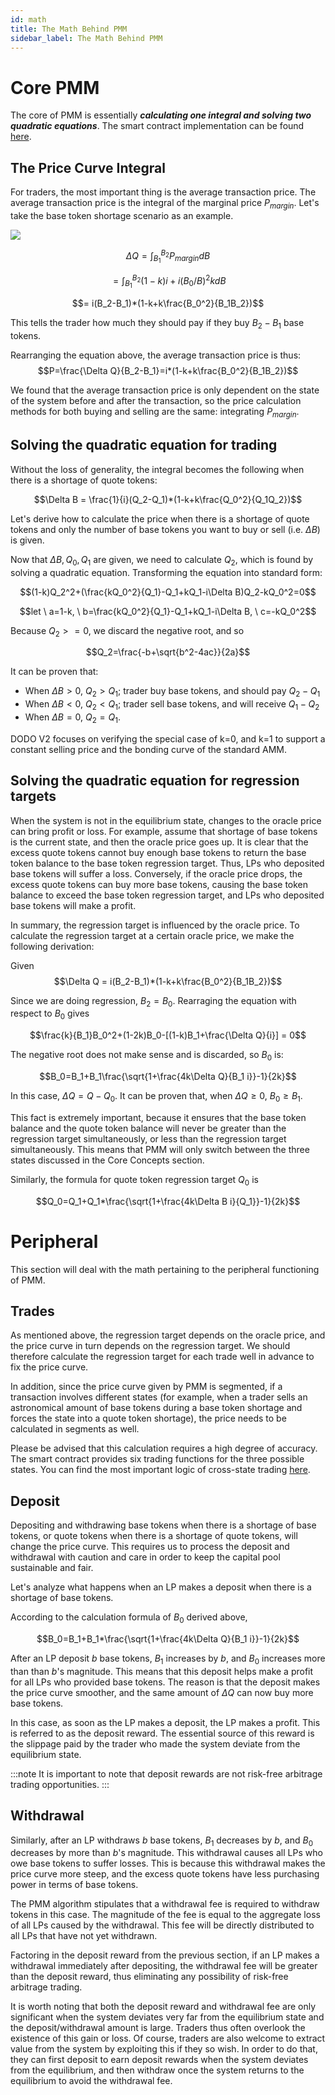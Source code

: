 ```yaml
---
id: math
title: The Math Behind PMM
sidebar_label: The Math Behind PMM
---
```


# Core PMM

The core of PMM is essentially **_calculating one integral and solving two quadratic equations_**. The smart contract implementation can be found [here](https://github.com/DODOEX/dodo-smart-contract/blob/master/contracts/lib/DODOMath.sol).

## The Price Curve Integral

For traders, the most important thing is the average transaction price. The average transaction price is the integral of the marginal price $P_{margin}$. Let's take the base token shortage scenario as an example.

![](https://dodoex.github.io/docs/img/dodo_integrate.jpeg)

$$\Delta Q =\int^{B_2}_{B_1}P_{margin}dB$$

$$= \int^{B_2}_{B_1}(1-k)i+i(B_0/B)^2kdB$$

$$= i(B_2-B_1)*(1-k+k\frac{B_0^2}{B_1B_2})$$

This tells the trader how much they should pay if they buy $B_2-B_1$ base tokens.

Rearranging the equation above, the average transaction price is thus:
$$P=\frac{\Delta Q}{B_2-B_1}=i*(1-k+k\frac{B_0^2}{B_1B_2})$$

We found that the average transaction price is only dependent on the state of the system before and after the transaction, so the price calculation methods for both buying and selling are the same: integrating $P_{margin}$.

## Solving the quadratic equation for trading

Without the loss of generality, the integral becomes the following when there is a shortage of quote tokens:

$$\Delta B = \frac{1}{i}(Q_2-Q_1)*(1-k+k\frac{Q_0^2}{Q_1Q_2})$$

Let's derive how to calculate the price when there is a shortage of quote tokens and only the number of base tokens you want to buy or sell (i.e. $\Delta B$) is given.

Now that $\Delta B, Q_0, Q_1$ are given, we need to calculate $Q_2$, which is found by solving a quadratic equation. Transforming the equation into standard form:

$$(1-k)Q_2^2+(\frac{kQ_0^2}{Q_1}-Q_1+kQ_1-i\Delta B)Q_2-kQ_0^2=0$$

$$let \ a=1-k, \ b=\frac{kQ_0^2}{Q_1}-Q_1+kQ_1-i\Delta B, \ c=-kQ_0^2$$

Because $Q_2>=0$, we discard the negative root, and so

$$Q_2=\frac{-b+\sqrt{b^2-4ac}}{2a}$$

It can be proven that:

- When $\Delta B>0$, $Q_2>Q_1$; trader buy base tokens, and should pay $Q_2-Q_1$
- When $\Delta B<0$, $Q_2<Q_1$; trader sell base tokens, and will receive $Q_1-Q_2$
- When $\Delta B=0$, $Q_2=Q_1$.

DODO V2 focuses on verifying the special case of k=0, and k=1 to support a constant selling price and the bonding curve of the standard AMM.

## Solving the quadratic equation for regression targets

When the system is not in the equilibrium state, changes to the oracle price can bring profit or loss. For example, assume that shortage of base tokens is the current state, and then the oracle price goes up. It is clear that the excess quote tokens cannot buy enough base tokens to return the base token balance to the base token regression target. Thus, LPs who deposited base tokens will suffer a loss. Conversely, if the oracle price drops, the excess quote tokens can buy more base tokens, causing the base token balance to exceed the base token regression target, and LPs who deposited base tokens will make a profit.

In summary, the regression target is influenced by the oracle price. To calculate the regression target at a certain oracle price, we make the following derivation:

Given $$\Delta Q = i(B_2-B_1)*(1-k+k\frac{B_0^2}{B_1B_2})$$

Since we are doing regression, $B_2=B_0$. Rearraging the equation with respect to $B_0$ gives

$$\frac{k}{B_1}B_0^2+(1-2k)B_0-[(1-k)B_1+\frac{\Delta Q}{i}] = 0$$

The negative root does not make sense and is discarded, so $B_0$ is:

$$B_0=B_1+B_1\frac{\sqrt{1+\frac{4k\Delta Q}{B_1 i}}-1}{2k}$$

In this case, $\Delta Q=Q-Q_0$. It can be proven that, when $\Delta Q \ge 0$, $B_0\ge B_1$. 

This fact is extremely important, because it ensures that the base token balance and the quote token balance will never be greater than the regression target simultaneously, or less than the regression target simultaneously. This means that PMM will only switch between the three states discussed in the Core Concepts section.

Similarly, the formula for quote token regression target $Q_0$ is

$$Q_0=Q_1+Q_1*\frac{\sqrt{1+\frac{4k\Delta B i}{Q_1}}-1}{2k}$$

# Peripheral 

This section will deal with the math pertaining to the peripheral functioning of PMM.

## Trades

As mentioned above, the regression target depends on the oracle price, and the price curve in turn depends on the regression target. We should therefore calculate the regression target for each trade well in advance to fix the price curve.

In addition, since the price curve given by PMM is segmented, if a transaction involves different states (for example, when a trader sells an astronomical amount of base tokens during a base token shortage and forces the state into a quote token shortage), the price needs to be calculated in segments as well.

Please be advised that this calculation requires a high degree of accuracy. The smart contract provides six trading functions for the three possible states. You can find the most important logic of cross-state trading [here](https://github.com/DODOEX/dodo-smart-contract/blob/master/contracts/impl/Trader.sol).

## Deposit

Depositing and withdrawing base tokens when there is a shortage of base tokens, or quote tokens when there is a shortage of quote tokens, will change the price curve. This requires us to process the deposit and withdrawal with caution and care in order to keep the capital pool sustainable and fair.

Let's analyze what happens when an LP makes a deposit when there is a shortage of base tokens.

According to the calculation formula of $B_0$ derived above,

$$B_0=B_1+B_1*\frac{\sqrt{1+\frac{4k\Delta Q}{B_1 i}}-1}{2k}$$

After an LP deposit $b$ base tokens, $B_1$ increases by $b$, and $B_0$ increases more than than $b$'s magnitude. This means that this deposit helps make a profit for all LPs who provided base tokens. The reason is that the deposit makes the price curve smoother, and the same amount of $\Delta Q$ can now buy more base tokens.

In this case, as soon as the LP makes a deposit, the LP makes a profit. This is referred to as the deposit reward. The essential source of this reward is the slippage paid by the trader who made the system deviate from the equilibrium state.

:::note
It is important to note that deposit rewards are not risk-free arbitrage trading opportunities. 
:::

## Withdrawal

Similarly, after an LP withdraws $b$ base tokens, $B_1$ decreases by $b$, and $B_0$ decreases by more than $b$'s magnitude. This withdrawal causes all LPs who owe base tokens to suffer losses. This is because this withdrawal makes the price curve more steep, and the excess quote tokens have less purchasing power in terms of base tokens.

The PMM algorithm stipulates that a withdrawal fee is required to withdraw tokens in this case. The magnitude of the fee is equal to the aggregate loss of all LPs caused by the withdrawal. This fee will be directly distributed to all LPs that have not yet withdrawn.

Factoring in the deposit reward from the previous section, if an LP makes a withdrawal immediately after depositing, the withdrawal fee will be greater than the deposit reward, thus eliminating any possibility of risk-free arbitrage trading.

It is worth noting that both the deposit reward and withdrawal fee are only significant when the system deviates very far from the equilibrium state and the deposit/withdrawal amount is large. Traders thus often overlook the existence of this gain or loss. Of course, traders are also welcome to extract value from the system by exploiting this if they so wish. In order to do that, they can first deposit to earn deposit rewards when the system deviates from the equilibrium, and then withdraw once the system returns to the equilibrium to avoid the withdrawal fee.
